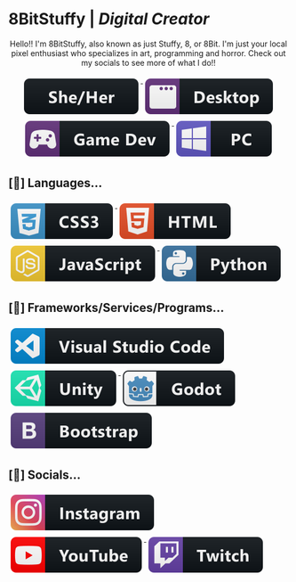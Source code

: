 # 8BitStuffy | *Digital Creator*

<p align="center">
  Hello!! I'm 8BitStuffy, also known as just Stuffy, 8, or 8Bit. I'm just your local pixel enthusiast who specializes in art, programming and horror. Check out my socials to see more of what I do!!
</p>

<p align="center">
 <a href="#">
    <img src="https://github.com/MikeCodesDotNET/ColoredBadges/blob/master/svg/pronouns/sheher.svg" alt="She/Her" style="vertical-align:top; margin:6px 4px">
  </a>  
 <a href="#">
    <img src="https://github.com/MikeCodesDotNET/ColoredBadges/blob/master/svg/dev/misc/desktop.svg" alt="Desktop" style="vertical-align:top; margin:6px 4px">
  </a>  
 <a href="#">
    <img src="https://github.com/MikeCodesDotNET/ColoredBadges/blob/master/svg/dev/misc/gamedev.svg" alt="Game Dev" style="vertical-align:top; margin:6px 4px">
  </a>
<a href="#">
    <img src="https://github.com/MikeCodesDotNET/ColoredBadges/blob/master/svg/devices/pc.svg" alt="PC" style="vertical-align:top; margin:6px 4px">
  </a>  
</p>

## [👾] Languages...
<p align="left">
 <a href="#">
    <img src="https://github.com/MikeCodesDotNET/ColoredBadges/blob/master/svg/dev/languages/css3.svg" alt="CSS3" style="vertical-align:top; margin:6px 4px">
  </a>  
 <a href="#">
    <img src="https://github.com/MikeCodesDotNET/ColoredBadges/blob/master/svg/dev/languages/html.svg" alt="HTML" style="vertical-align:top; margin:6px 4px">
  </a>  
 <a href="#">
    <img src="https://github.com/MikeCodesDotNET/ColoredBadges/blob/master/svg/dev/languages/js.svg" alt="JS" style="vertical-align:top; margin:6px 4px">
  </a>
 <a href="#">
    <img src="https://github.com/MikeCodesDotNET/ColoredBadges/blob/master/svg/dev/languages/python.svg" alt="Python" style="vertical-align:top; margin:6px 4px">
  </a>  
</p>

## [💜] Frameworks/Services/Programs...
<p align="left">
 <a href="#">
    <img src="https://github.com/MikeCodesDotNET/ColoredBadges/blob/master/svg/dev/tools/visualstudio_code.svg" alt="Visual Studio Code" style="vertical-align:top; margin:6px 4px">
  </a>  
 <a href="#">
    <img src="https://github.com/MikeCodesDotNET/ColoredBadges/blob/master/svg/dev/frameworks/unity.svg" alt="Unity" style="vertical-align:top; margin:6px 4px">
  </a>  
 <a href="#">
    <img src="https://github.com/MikeCodesDotNET/ColoredBadges/blob/master/svg/dev/frameworks/godot.svg" alt="Godot" style="vertical-align:top; margin:6px 4px">
  </a>
 <a href="#">
    <img src="https://github.com/MikeCodesDotNET/ColoredBadges/blob/master/svg/dev/frameworks/bootstrap.svg" alt="Bootstrap" style="vertical-align:top; margin:6px 4px">
  </a>  
</p>

## [📱] Socials...
<p align="left">
 <a href="#https://www.instagram.com/8bitstuffy/">
    <img src="https://github.com/MikeCodesDotNET/ColoredBadges/blob/master/svg/social/instagram.svg" alt="Instagram" style="vertical-align:top; margin:6px 4px">
  </a>  
 <a href="#https://www.youtube.com/channel/UCJoOfqVnrrMZv3XX6cNpBzA">
    <img src="https://github.com/MikeCodesDotNET/ColoredBadges/blob/master/svg/streaming/youtube.svg" alt="Youtube" style="vertical-align:top; margin:6px 4px">
  </a>  
 <a href="#https://www.twitch.tv/8bitstuffy">
    <img src="https://github.com/MikeCodesDotNET/ColoredBadges/blob/master/svg/streaming/twitch.svg" alt="Twitch" style="vertical-align:top; margin:6px 4px">
  </a>  
</p>
